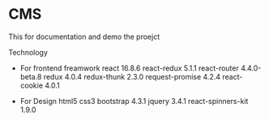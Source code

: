 # CMS
This for documentation and demo the proejct

Technology

- For frontend freamwork
react 16.8.6
react-redux 5.1.1
react-router 4.4.0-beta.8
redux 4.0.4
redux-thunk 2.3.0
request-promise 4.2.4
react-cookie 4.0.1

- For Design 
html5
css3
bootstrap 4.3.1
jquery 3.4.1
react-spinners-kit 1.9.0


